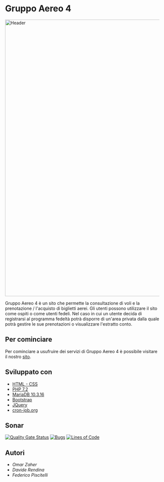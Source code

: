 # Gruppo Aereo 4 

<img src="https://raw.githubusercontent.com/UnimibSoftEngCourse1920/progetto-aereo-4-gruppo-aereo-4/master/Implementazione/public/img/headerReadme.png" alt="Header" width="900" height="whatever">

Gruppo Aereo 4 è un sito che permette la consultazione di voli e la prenotazione / l'acquisto di biglietti aerei.
Gli utenti possono utilizzare il sito come ospiti o come utenti fedeli. 
Nel caso in cui un utente decida di registrarsi al programma fedeltà potrà disporre di un'area privata dalla quale potrà gestire le sue prenotazioni o visualizzare l'estratto conto. 

## Per cominciare

Per cominciare a usufruire dei servizi di Gruppo Aereo 4 è possibile visitare il nostro [sito](https://gruppoaereo4.000webhostapp.com/public/).


## Sviluppato con

* [HTML - CSS](https://www.w3schools.com/html/)
* [PHP 7.2](https://www.php.net/)
* [MariaDB 10.3.16](https://mariadb.org/)
* [Bootstrap](https://getbootstrap.com/)
* [JQuery](https://jquery.com/)
* [cron-job.org](https://cron-job.org/)

## Sonar
[![Quality Gate Status](https://sonarcloud.io/api/project_badges/measure?project=UnimibSoftEngCourse1920_progetto-aereo-4-gruppo-aereo-4&metric=alert_status)](https://sonarcloud.io/dashboard?id=UnimibSoftEngCourse1920_progetto-aereo-4-gruppo-aereo-4)
[![Bugs](https://sonarcloud.io/api/project_badges/measure?project=UnimibSoftEngCourse1920_progetto-aereo-4-gruppo-aereo-4&metric=bugs)](https://sonarcloud.io/dashboard?id=UnimibSoftEngCourse1920_progetto-aereo-4-gruppo-aereo-4)
[![Lines of Code](https://sonarcloud.io/api/project_badges/measure?project=UnimibSoftEngCourse1920_progetto-aereo-4-gruppo-aereo-4&metric=ncloc)](https://sonarcloud.io/dashboard?id=UnimibSoftEngCourse1920_progetto-aereo-4-gruppo-aereo-4)

## Autori 

* *Omar Zaher* 
* *Davide Rendina* 
* *Federico Piscitelli* 
